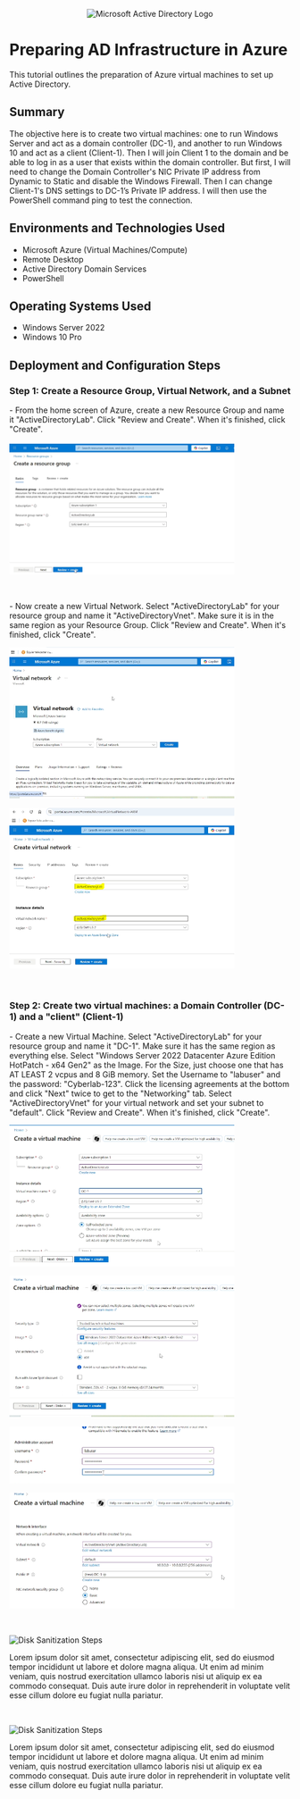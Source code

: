 <p align="center">
<img src="https://i.imgur.com/pU5A58S.png" alt="Microsoft Active Directory Logo"/>
</p>

<h1>Preparing AD Infrastructure in Azure</h1>
This tutorial outlines the preparation of Azure virtual machines to set up Active Directory.<br />


<h2>Summary</h2>

The objective here is to create two virtual machines: one to run Windows Server and act as a domain controller (DC-1), and another to run Windows 10 and act as a client (Client-1). Then I will join Client 1 to the domain and be able to log in as a user that exists within the domain controller. But first, I will need to change the Domain Controller's NIC Private IP address from Dynamic to Static and disable the Windows Firewall. Then I can change Client-1's DNS settings to DC-1’s Private IP address. I will then use the PowerShell command ping to test the connection.

<h2>Environments and Technologies Used</h2>

- Microsoft Azure (Virtual Machines/Compute)
- Remote Desktop
- Active Directory Domain Services
- PowerShell

<h2>Operating Systems Used </h2>

- Windows Server 2022
- Windows 10 Pro


<h2>Deployment and Configuration Steps</h2>

<h3>Step 1: Create a Resource Group, Virtual Network, and a Subnet</h3>

<p> - From the home screen of Azure, create a new Resource Group and name it "ActiveDirectoryLab". Click "Review and Create". When it's finished, click "Create". </p>

<p>
<img src="https://github.com/bigbearbunkie/Preparing-AD-Infrastructure-in-Azure/blob/main/AD%20prep%20Step%201.PNG?raw=true" height="80%" width="80%" alt="Disk Sanitization Steps"/>
</p>

<br />

<p> - Now create a new Virtual Network. Select "ActiveDirectoryLab" for your resource group and name it "ActiveDirectoryVnet". Make sure it is in the same region as your Resource Group. Click "Review and Create". When it's finished, click "Create".</p>

<p>
<img src="https://github.com/bigbearbunkie/Preparing-AD-Infrastructure-in-Azure/blob/main/AD%20prep%20Step%201b.PNG?raw=true" height="80%" width="80%" alt="Disk Sanitization Steps"/>
</p>

<p>
<img src="https://github.com/bigbearbunkie/Preparing-AD-Infrastructure-in-Azure/blob/main/AD%20prep%20Step%201c.PNG?raw=true" height="80%" width="80%" alt="Disk Sanitization Steps"/>
</p>

<br />

<h3>Step 2: Create two virtual machines: a Domain Controller (DC-1) and a "client" (Client-1)</h3>

<p> - Create a new Virtual Machine. Select "ActiveDirectoryLab" for your resource group and name it "DC-1". Make sure it has the same region as everything else. Select "Windows Server 2022 Datacenter Azure Edition HotPatch - x64 Gen2" as the Image. For the Size, just choose one that has AT LEAST 2 vcpus and 8 GiB memory. Set the Username to "labuser" and the password: "Cyberlab-123". Click the licensing agreements at the bottom and click "Next" twice to get to the "Networking" tab. Select "ActiveDirectoryVnet" for your virtual network and set your subnet to "default".  Click "Review and Create". When it's finished, click "Create".</p>

<p>
<img src="https://github.com/bigbearbunkie/Preparing-AD-Infrastructure-in-Azure/blob/main/AD%20prep%20Step%202.PNG?raw=true" height="80%" width="80%" alt="Disk Sanitization Steps"/>
</p>

<p>
<img src="https://github.com/bigbearbunkie/Preparing-AD-Infrastructure-in-Azure/blob/main/AD%20prep%20Step%202b.PNG?raw=true" height="80%" width="80%" alt="Disk Sanitization Steps"/>
</p>

<p>
<img src="https://github.com/bigbearbunkie/Preparing-AD-Infrastructure-in-Azure/blob/main/AD%20prep%20Step%202c.PNG?raw=true" height="80%" width="80%" alt="Disk Sanitization Steps"/>
</p>

<p>
<img src="https://github.com/bigbearbunkie/Preparing-AD-Infrastructure-in-Azure/blob/main/AD%20prep%20Step%202d.PNG?raw=true" height="80%" width="80%" alt="Disk Sanitization Steps"/>
</p>

<br />

<p>
<img src="https://i.imgur.com/DJmEXEB.png" height="80%" width="80%" alt="Disk Sanitization Steps"/>
</p>
<p>
Lorem ipsum dolor sit amet, consectetur adipiscing elit, sed do eiusmod tempor incididunt ut labore et dolore magna aliqua. Ut enim ad minim veniam, quis nostrud exercitation ullamco laboris nisi ut aliquip ex ea commodo consequat. Duis aute irure dolor in reprehenderit in voluptate velit esse cillum dolore eu fugiat nulla pariatur.
</p>
<br />

<p>
<img src="https://i.imgur.com/DJmEXEB.png" height="80%" width="80%" alt="Disk Sanitization Steps"/>
</p>
<p>
Lorem ipsum dolor sit amet, consectetur adipiscing elit, sed do eiusmod tempor incididunt ut labore et dolore magna aliqua. Ut enim ad minim veniam, quis nostrud exercitation ullamco laboris nisi ut aliquip ex ea commodo consequat. Duis aute irure dolor in reprehenderit in voluptate velit esse cillum dolore eu fugiat nulla pariatur.
</p>
<br />
